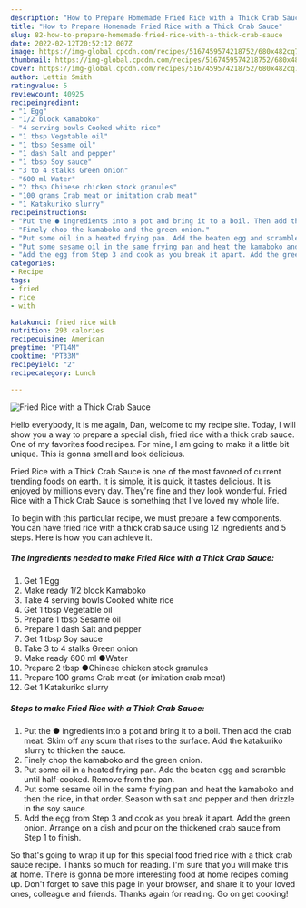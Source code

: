 ```yaml
---
description: "How to Prepare Homemade Fried Rice with a Thick Crab Sauce"
title: "How to Prepare Homemade Fried Rice with a Thick Crab Sauce"
slug: 82-how-to-prepare-homemade-fried-rice-with-a-thick-crab-sauce
date: 2022-02-12T20:52:12.007Z
image: https://img-global.cpcdn.com/recipes/5167459574218752/680x482cq70/fried-rice-with-a-thick-crab-sauce-recipe-main-photo.jpg
thumbnail: https://img-global.cpcdn.com/recipes/5167459574218752/680x482cq70/fried-rice-with-a-thick-crab-sauce-recipe-main-photo.jpg
cover: https://img-global.cpcdn.com/recipes/5167459574218752/680x482cq70/fried-rice-with-a-thick-crab-sauce-recipe-main-photo.jpg
author: Lettie Smith
ratingvalue: 5
reviewcount: 40925
recipeingredient:
- "1 Egg"
- "1/2 block Kamaboko"
- "4 serving bowls Cooked white rice"
- "1 tbsp Vegetable oil"
- "1 tbsp Sesame oil"
- "1 dash Salt and pepper"
- "1 tbsp Soy sauce"
- "3 to 4 stalks Green onion"
- "600 ml Water"
- "2 tbsp Chinese chicken stock granules"
- "100 grams Crab meat or imitation crab meat"
- "1 Katakuriko slurry"
recipeinstructions:
- "Put the ● ingredients into a pot and bring it to a boil. Then add the crab meat. Skim off any scum that rises to the surface. Add the katakuriko slurry to thicken the sauce."
- "Finely chop the kamaboko and the green onion."
- "Put some oil in a heated frying pan. Add the beaten egg and scramble until half-cooked. Remove from the pan."
- "Put some sesame oil in the same frying pan and heat the kamaboko and then the rice, in that order. Season with salt and pepper and then drizzle in the soy sauce."
- "Add the egg from Step 3 and cook as you break it apart. Add the green onion. Arrange on a dish and pour on the thickened crab sauce from Step 1 to finish."
categories:
- Recipe
tags:
- fried
- rice
- with

katakunci: fried rice with 
nutrition: 293 calories
recipecuisine: American
preptime: "PT14M"
cooktime: "PT33M"
recipeyield: "2"
recipecategory: Lunch

---
```



![Fried Rice with a Thick Crab Sauce](https://img-global.cpcdn.com/recipes/5167459574218752/680x482cq70/fried-rice-with-a-thick-crab-sauce-recipe-main-photo.jpg)

Hello everybody, it is me again, Dan, welcome to my recipe site. Today, I will show you a way to prepare a special dish, fried rice with a thick crab sauce. One of my favorites food recipes. For mine, I am going to make it a little bit unique. This is gonna smell and look delicious.



Fried Rice with a Thick Crab Sauce is one of the most favored of current trending foods on earth. It is simple, it is quick, it tastes delicious. It is enjoyed by millions every day. They're fine and they look wonderful. Fried Rice with a Thick Crab Sauce is something that I've loved my whole life.


To begin with this particular recipe, we must prepare a few components. You can have fried rice with a thick crab sauce using 12 ingredients and 5 steps. Here is how you can achieve it.

<!--inarticleads1-->

##### The ingredients needed to make Fried Rice with a Thick Crab Sauce:

1. Get 1 Egg
1. Make ready 1/2 block Kamaboko
1. Take 4 serving bowls Cooked white rice
1. Get 1 tbsp Vegetable oil
1. Prepare 1 tbsp Sesame oil
1. Prepare 1 dash Salt and pepper
1. Get 1 tbsp Soy sauce
1. Take 3 to 4 stalks Green onion
1. Make ready 600 ml ●Water
1. Prepare 2 tbsp ●Chinese chicken stock granules
1. Prepare 100 grams Crab meat (or imitation crab meat)
1. Get 1 Katakuriko slurry




<!--inarticleads2-->

##### Steps to make Fried Rice with a Thick Crab Sauce:

1. Put the ● ingredients into a pot and bring it to a boil. Then add the crab meat. Skim off any scum that rises to the surface. Add the katakuriko slurry to thicken the sauce.
1. Finely chop the kamaboko and the green onion.
1. Put some oil in a heated frying pan. Add the beaten egg and scramble until half-cooked. Remove from the pan.
1. Put some sesame oil in the same frying pan and heat the kamaboko and then the rice, in that order. Season with salt and pepper and then drizzle in the soy sauce.
1. Add the egg from Step 3 and cook as you break it apart. Add the green onion. Arrange on a dish and pour on the thickened crab sauce from Step 1 to finish.




So that's going to wrap it up for this special food fried rice with a thick crab sauce recipe. Thanks so much for reading. I'm sure that you will make this at home. There is gonna be more interesting food at home recipes coming up. Don't forget to save this page in your browser, and share it to your loved ones, colleague and friends. Thanks again for reading. Go on get cooking!
